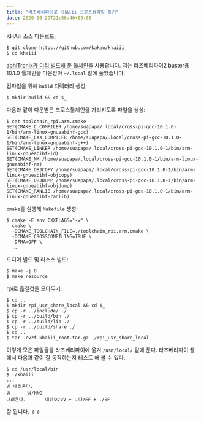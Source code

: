 ```yaml
---
title: "라즈베리파이로 KHAiii 크로스컴파일 하기"
date: 2020-06-29T21:56:40+09:00
---
```


KHAiii 소스 다운로드;

    $ git clone https://github.com/kakao/khaiii
    $ cd khaiii


[abhiTronix가 미리 빌드해 둔 툴체인](https://github.com/abhiTronix/raspberry-pi-cross-compilers)을
사용합니다. 저는 라즈베리파이2 buster용 10.1.0 툴체인을 다운받아 `~/.local` 밑에 풀었습니다.


컴파일을 위해 `build` 디렉터리 생성;

    $ mkdir build && cd $_


다음과 같이 다운받은 크로스툴체인을 가리키도록 파일을 생성:

    $ cat toolchain_rpi.arm.cmake 
    SET(CMAKE_C_COMPILER /home/suapapa/.local/cross-pi-gcc-10.1.0-1/bin/arm-linux-gnueabihf-gcc)
    SET(CMAKE_CXX_COMPILER /home/suapapa/.local/cross-pi-gcc-10.1.0-1/bin/arm-linux-gnueabihf-g++)
    SET(CMAKE_LINKER /home/suapapa/.local/cross-pi-gcc-10.1.0-1/bin/arm-linux-gnueabihf-ld)
    SET(CMAKE_NM /home/suapapa/.local/cross-pi-gcc-10.1.0-1/bin/arm-linux-gnueabihf-nm)
    SET(CMAKE_OBJCOPY /home/suapapa/.local/cross-pi-gcc-10.1.0-1/bin/arm-linux-gnueabihf-objcopy)
    SET(CMAKE_OBJDUMP /home/suapapa/.local/cross-pi-gcc-10.1.0-1/bin/arm-linux-gnueabihf-objdump)
    SET(CMAKE_RANLIB /home/suapapa/.local/cross-pi-gcc-10.1.0-1/bin/arm-linux-gnueabihf-ranlib)


`cmake`를 실행해 `Makefile` 생성:

    $ cmake -E env CXXFLAGS="-w" \
      cmake \
      -DCMAKE_TOOLCHAIN_FILE=./toolchain_rpi.arm.cmake \
      -DCMAKE_CROSSCOMPILING=TRUE \
      -DFMA=OFF \
      ..


드디어 빌드 및 리소스 빌드:

    $ make -j 8
    $ make resource

rpi로 옮길것들 모아두기:

    $ cd ..
    $ mkdir rpi_usr_share_local && cd $_
    $ cp -r ../include/ ./
    $ cp -r ../build/bin ./
    $ cp -r ../build/lib ./
    $ cp -r ../build/share ./
    $ cd ..
    $ tar -cvzf khaiii_root.tar.gz ./rpi_usr_share_local

이렇게 모은 파일들을 라즈베리파이에 옮겨 `/usr/local/` 밑에 푼다.
라즈베리파이 쉘에서 다음과 같이 잘 동작하는지 테스트 해 볼 수 있다.

    $ cd /usr/local/bin
    $ ./khaiii
    ...
    범 내려온다.
    범      범/NNG
    내려온다.       내려오/VV + ㄴ다/EF + ./SF

잘 됩니다. ㅎㅎ

